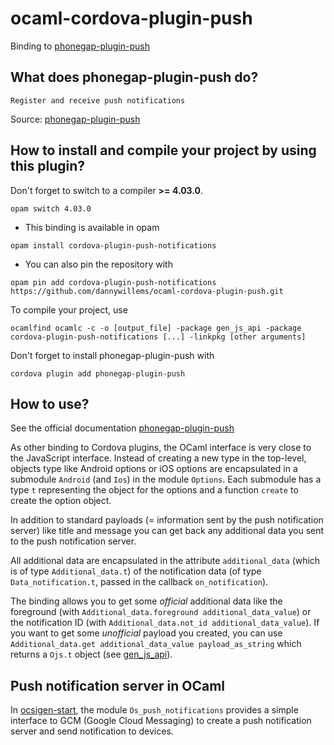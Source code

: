 # ocaml-cordova-plugin-push

Binding to
[phonegap-plugin-push](https://github.com/phonegap/phonegap-plugin-push)

## What does phonegap-plugin-push do?

```
Register and receive push notifications
```

Source: [phonegap-plugin-push](https://github.com/phonegap/phonegap-plugin-push)

## How to install and compile your project by using this plugin?

Don't forget to switch to a compiler **>= 4.03.0**.
```Shell
opam switch 4.03.0
```

* This binding is available in opam
```Shell
opam install cordova-plugin-push-notifications
```

* You can also pin the repository with
```Shell
opam pin add cordova-plugin-push-notifications https://github.com/dannywillems/ocaml-cordova-plugin-push.git
```

To compile your project, use
```Shell
ocamlfind ocamlc -c -o [output_file] -package gen_js_api -package cordova-plugin-push-notifications [...] -linkpkg [other arguments]
```

Don't forget to install phonegap-plugin-push with
```Shell
cordova plugin add phonegap-plugin-push
```

## How to use?

See the official documentation
[phonegap-plugin-push](https://github.com/phonegap/phonegap-plugin-push)

As other binding to Cordova plugins, the OCaml interface is very close to the
JavaScript interface. Instead of creating a new type in the top-level, objects
type like Android options or iOS options are encapsulated in a submodule
`Android` (and `Ios`) in the module `Options`. Each submodule has a type `t`
representing the object for the options and a function `create` to create the
option object.

In addition to standard payloads (= information sent by the push notification
server) like title and message you can get back any additional data you sent to
the push notification server.

All additional data are encapsulated in the attribute `additional_data` (which
is of type `Additional_data.t`) of the notification data (of type
`Data_notification.t`, passed in the callback
`on_notification`).

The binding allows you to get some *official* additional data like the foreground
(with `Additional_data.foreground additional_data_value`) or the notification ID
(with `Additional_data.not_id additional_data_value`). If you want to get some
*unofficial* payload you created, you can use `Additional_data.get
additional_data_value payload_as_string` which returns a `Ojs.t` object (see
[gen_js_api](https://github.com/lexifi/gen_js_api)).


## Push notification server in OCaml

In [ocsigen-start](https://github.com/ocsigen/ocsigen-start), the module
`Os_push_notifications` provides a simple interface to GCM (Google Cloud
Messaging) to create a push notification server and send notification to
devices.
